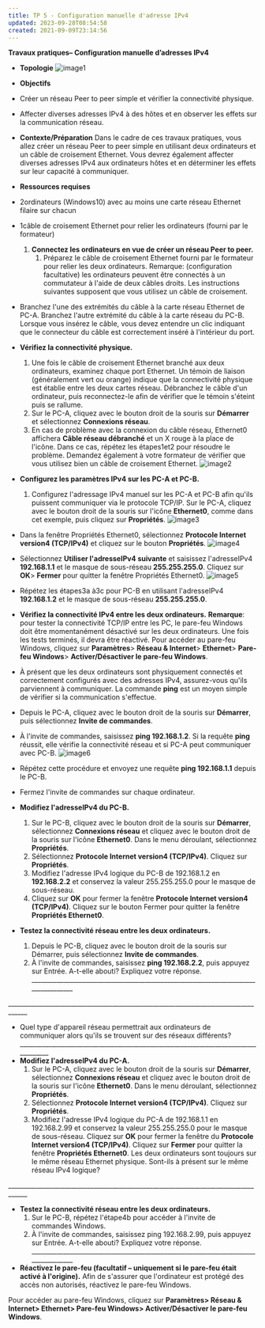 ```yaml
---
title: TP 5 - Configuration manuelle d'adresse IPv4
updated: 2023-09-28T08:54:58
created: 2021-09-09T23:14:56
---
```


**Travaux pratiques– Configuration manuelle d’adresses IPv4**
- **Topologie**
![image1](resources/b01635a24113498796b2f9f9a27c9f2e.png)
- **Objectifs**
- Créer un réseau Peer to peer simple et vérifier la connectivité physique.
- Affecter diverses adresses IPv4 à des hôtes et en observer les effets sur la communication réseau.
- **Contexte/Préparation**
Dans le cadre de ces travaux pratiques, vous allez créer un réseau Peer to peer simple en utilisant deux ordinateurs et un câble de croisement Ethernet. Vous devrez également affecter diverses adresses IPv4 aux ordinateurs hôtes et en déterminer les effets sur leur capacité à communiquer.
- **Ressources requises**
- 2ordinateurs (Windows10) avec au moins une carte réseau Ethernet filaire sur chacun
- 1câble de croisement Ethernet pour relier les ordinateurs (fourni par le formateur)
  1.  **Connectez les ordinateurs en vue de créer un réseau Peer to peer.**
      1.  Préparez le câble de croisement Ethernet fourni par le formateur pour relier les deux ordinateurs.
Remarque: (configuration facultative) les ordinateurs peuvent être connectés à un commutateur à l'aide de deux câbles droits. Les instructions suivantes supposent que vous utilisez un câble de croisement.
- Branchez l'une des extrémités du câble à la carte réseau Ethernet de PC-A. Branchez l'autre extrémité du câble à la carte réseau du PC-B. Lorsque vous insérez le câble, vous devez entendre un clic indiquant que le connecteur du câble est correctement inséré à l'intérieur du port.
- **Vérifiez la connectivité physique.**
  1.  Une fois le câble de croisement Ethernet branché aux deux ordinateurs, examinez chaque port Ethernet. Un témoin de liaison (généralement vert ou orange) indique que la connectivité physique est établie entre les deux cartes réseau. Débranchez le câble d'un ordinateur, puis reconnectez-le afin de vérifier que le témoin s'éteint puis se rallume.
  2.  Sur le PC-A, cliquez avec le bouton droit de la souris sur **Démarrer** et sélectionnez **Connexions réseau**.
  3.  En cas de problème avec la connexion du câble réseau, Ethernet0 affichera **Câble réseau débranché** et un X rouge à la place de l'icône. Dans ce cas, répétez les étapes1et2 pour résoudre le problème. Demandez également à votre formateur de vérifier que vous utilisez bien un câble de croisement Ethernet.
![image2](resources/c2a4680c932d49b7837486cfc6944e47.png)
- **Configurez les paramètres IPv4 sur les PC-A et PC-B.**
  1.  Configurez l'adressage IPv4 manuel sur les PC-A et PC-B afin qu'ils puissent communiquer via le protocole TCP/IP. Sur le PC-A, cliquez avec le bouton droit de la souris sur l'icône **Ethernet0**, comme dans cet exemple, puis cliquez sur **Propriétés**.
![image3](resources/ec1a25eee3414e289e94bc3dd805cc1d.png)
- Dans la fenêtre Propriétés Ethernet0, sélectionnez **Protocole Internet version4 (TCP/IPv4)** et cliquez sur le bouton **Propriétés**.
![image4](resources/4e6c9ae9789947d6aa79f21bbf3eb1bc.png)

- Sélectionnez **Utiliser l'adresseIPv4 suivante** et saisissez l'adresseIPv4 **192.168.1.1** et le masque de sous-réseau **255.255.255.0**. Cliquez sur **OK**\> **Fermer** pour quitter la fenêtre Propriétés Ethernet0.
![image5](resources/72d7a5a6f3044870a861cbed6b7084af.png)
- Répétez les étapes3a à3c pour PC-B en utilisant l'adresseIPv4 **192.168.1.2** et le masque de sous-réseau **255.255.255.0**.
- **Vérifiez la connectivité IPv4 entre les deux ordinateurs.**
**Remarque**: pour tester la connectivité TCP/IP entre les PC, le pare-feu Windows doit être momentanément désactivé sur les deux ordinateurs. Une fois les tests terminés, il devra être réactivé. Pour accéder au pare-feu Windows, cliquez sur **Paramètres**\> **Réseau & Internet**\> **Ethernet**\> **Pare-feu Windows**\> **Activer/Désactiver le pare-feu Windows**.
- À présent que les deux ordinateurs sont physiquement connectés et correctement configurés avec des adresses IPv4, assurez-vous qu'ils parviennent à communiquer. La commande **ping** est un moyen simple de vérifier si la communication s'effectue.
- Depuis le PC-A, cliquez avec le bouton droit de la souris sur **Démarrer**, puis sélectionnez **Invite de commandes**.
- À l'invite de commandes, saisissez **ping 192.168.1.2**. Si la requête **ping** réussit, elle vérifie la connectivité réseau et si PC-A peut communiquer avec PC-B.
![image6](resources/cedbde90e4cc4bd6a922867f2cacc4f8.png)
- Répétez cette procédure et envoyez une requête **ping 192.168.1.1** depuis le PC-B.
- Fermez l'invite de commandes sur chaque ordinateur.
- **Modifiez l'adresseIPv4 du PC-B.**
  1.  Sur le PC-B, cliquez avec le bouton droit de la souris sur **Démarrer**, sélectionnez **Connexions réseau** et cliquez avec le bouton droit de la souris sur l'icône **Ethernet0**. Dans le menu déroulant, sélectionnez **Propriétés**.
  2.  Sélectionnez **Protocole Internet version4 (TCP/IPv4)**. Cliquez sur **Propriétés**.
  3.  Modifiez l'adresse IPv4 logique du PC-B de 192.168.1.2 en **192.168.2.2** et conservez la valeur 255.255.255.0 pour le masque de sous-réseau.
  4.  Cliquez sur **OK** pour fermer la fenêtre **Protocole Internet version4 (TCP/IPv4)**. Cliquez sur le bouton Fermer pour quitter la fenêtre **Propriétés Ethernet0**.
- **Testez la connectivité réseau entre les deux ordinateurs.**
  1.  Depuis le PC-B, cliquez avec le bouton droit de la souris sur Démarrer, puis sélectionnez **Invite de commandes**.
  2.  À l'invite de commandes, saisissez **ping 192.168.2.2**, puis appuyez sur Entrée. A-t-elle abouti? Expliquez votre réponse.
\_\_\_\_\_\_\_\_\_\_\_\_\_\_\_\_\_\_\_\_\_\_\_\_\_\_\_\_\_\_\_\_\_\_\_\_\_\_\_\_\_\_\_\_\_\_\_\_\_\_\_\_\_\_\_\_\_\_\_\_\_\_\_\_\_\_\_\_\_\_\_\_\_\_\_\_\_\_\_\_\_\_\_\_

\_\_\_\_\_\_\_\_\_\_\_\_\_\_\_\_\_\_\_\_\_\_\_\_\_\_\_\_\_\_\_\_\_\_\_\_\_\_\_\_\_\_\_\_\_\_\_\_\_\_\_\_\_\_\_\_\_\_\_\_\_\_\_\_\_\_\_\_\_\_\_\_\_\_\_\_\_\_\_\_\_\_\_\_
- Quel type d'appareil réseau permettrait aux ordinateurs de communiquer alors qu'ils se trouvent sur des réseaux différents?
\_\_\_\_\_\_\_\_\_\_\_\_\_\_\_\_\_\_\_\_\_\_\_\_\_\_\_\_\_\_\_\_\_\_\_\_\_\_\_\_\_\_\_\_\_\_\_\_\_\_\_\_\_\_\_\_\_\_\_\_\_\_\_\_\_\_\_\_\_\_\_\_\_\_\_\_\_\_\_\_\_\_\_\_
- **Modifiez l'adresseIPv4 du PC-A.**
  1.  Sur le PC-A, cliquez avec le bouton droit de la souris sur **Démarrer**, sélectionnez **Connexions réseau** et cliquez avec le bouton droit de la souris sur l'icône **Ethernet0**. Dans le menu déroulant, sélectionnez **Propriétés**.
  2.  Sélectionnez **Protocole Internet version4 (TCP/IPv4)**. Cliquez sur **Propriétés**.
  3.  Modifiez l'adresse IPv4 logique du PC-A de 192.168.1.1 en 192.168.2.99 et conservez la valeur 255.255.255.0 pour le masque de sous-réseau. Cliquez sur **OK** pour fermer la fenêtre du **Protocole Internet version4 (TCP/IPv4)**. Cliquez sur **Fermer** pour quitter la fenêtre **Propriétés Ethernet0**.
Les deux ordinateurs sont toujours sur le même réseau Ethernet physique. Sont-ils à présent sur le même réseau IPv4 logique?

\_\_\_\_\_\_\_\_\_\_\_\_\_\_\_\_\_\_\_\_\_\_\_\_\_\_\_\_\_\_\_\_\_\_\_\_\_\_\_\_\_\_\_\_\_\_\_\_\_\_\_\_\_\_\_\_\_\_\_\_\_\_\_\_\_\_\_\_\_\_\_\_\_\_\_\_\_\_\_\_\_\_\_\_
- **Testez la connectivité réseau entre les deux ordinateurs.**
  1.  Sur le PC-B, répétez l'étape4b pour accéder à l'invite de commandes Windows.
  2.  À l'invite de commandes, saisissez ping 192.168.2.99, puis appuyez sur Entrée. A-t-elle abouti? Expliquez votre réponse.
\_\_\_\_\_\_\_\_\_\_\_\_\_\_\_\_\_\_\_\_\_\_\_\_\_\_\_\_\_\_\_\_\_\_\_\_\_\_\_\_\_\_\_\_\_\_\_\_\_\_\_\_\_\_\_\_\_\_\_\_\_\_\_\_\_\_\_\_\_\_\_\_\_\_\_\_\_\_\_\_\_\_\_\_
- **Réactivez le pare-feu (facultatif – uniquement si le pare-feu était activé à l'origine).**
Afin de s'assurer que l'ordinateur est protégé des accès non autorisés, réactivez le pare-feu Windows.

Pour accéder au pare-feu Windows, cliquez sur **Paramètres\> Réseau & Internet\> Ethernet\> Pare-feu Windows\> Activer/Désactiver le pare-feu Windows**.
